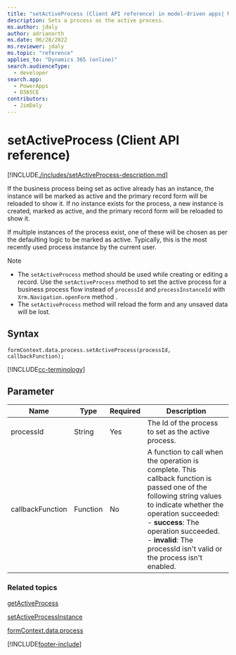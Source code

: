 ```yaml
---
title: "setActiveProcess (Client API reference) in model-driven apps| MicrosoftDocs"
description: Sets a process as the active process.
ms.author: jdaly
author: adrianorth
ms.date: 06/28/2022
ms.reviewer: jdaly
ms.topic: "reference"
applies_to: "Dynamics 365 (online)"
search.audienceType: 
  - developer
search.app: 
  - PowerApps
  - D365CE
contributors:
  - JimDaly
---
```

# setActiveProcess (Client API reference)



[!INCLUDE[./includes/setActiveProcess-description.md](./includes/setActiveProcess-description.md)]

If the business process being set as active already has an instance, the instance will be marked as active and the primary record form will be reloaded to show it. If no instance exists for the process, a new instance is created, marked as active, and the primary record form will be reloaded to show it.

If multiple instances of the process exist, one of these will be chosen as per the defaulting logic to be marked as active. Typically, this is the most recently used process instance by the current user.

> [!NOTE]
> - The `setActiveProcess` method should be used while creating or editing a record. Use the `setActiveProcess` method to set the active process for a business process flow instead of `processId` and `processInstanceId` with `Xrm.Navigation.openForm` method . 
> - The `setActiveProcess` method will reload the form and any unsaved data will be lost.

## Syntax

`formContext.data.process.setActiveProcess(processId, callbackFunction);`

[!INCLUDE[cc-terminology](../../../../../data-platform/includes/cc-terminology.md)]

## Parameter

|Name|Type|Required|Description|
|--|--|--|--|
|processId|String|Yes|The Id of the process to set as the active process.|
|callbackFunction|Function|No|A function to call when the operation is complete. This callback function is passed one of the following string values to indicate whether the operation succeeded:<br/>- **success**: The operation succeeded.<br/>- **invalid**: The processId isn't valid or the process isn't enabled.|

### Related topics

[getActiveProcess](getActiveProcess.md)

[setActiveProcessInstance](../setActiveProcessInstance.md)

[formContext.data.process](../../formContext-data-process.md)
 




[!INCLUDE[footer-include](../../../../../../includes/footer-banner.md)]